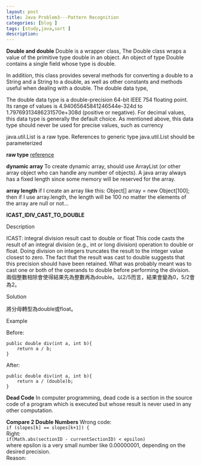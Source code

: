 ```yaml
---
layout: post
title: Java Problem3---Pattern Recognition
categories: [blog ]
tags: [study,java,sort ]
description: 
--- 
```


 **Double and double**
 Double is a wrapper class,
The Double class wraps a value of the primitive type double in an object. An object of type Double contains
a single field whose type is double.

In addition, this class provides several methods for converting a double to a String and a String to a double,
as well as other constants and methods useful when dealing with a double.
The double data type,

The double data type is a double-precision 64-bit IEEE 754 floating point. Its range of values is 
4.94065645841246544e-324d to 1.79769313486231570e+308d (positive or negative). For decimal values, this data
type is generally the default choice. As mentioned above, this data type should never be used for precise values,
such as currency

java.util.List is a raw type. References to generic type java.util.List<E> should be parameterized

**raw type**
[reference](http://stackoverflow.com/questions/2770321/what-is-a-raw-type-and-why-shouldnt-we-use-it)

**dynamic array**
To create dynamic array, should use ArrayList (or other array object who can handle any number of objects). A java array always has a fixed length since some memory will be reserved for the array.

**array length**
if I create an array like this: 
Object[] array = new Object[100];
then if I use array.length, the length will be 100 no matter the elements of the array are null or not...

**ICAST_IDIV_CAST_TO_DOUBLE**

Description

ICAST: integral division result cast to double or float 
This code casts the result of an integral division (e.g., int or long division) operation to double or float. Doing division on integers truncates the result to the integer value closest to zero. The fact that the result was cast to double suggests that this precision should have been retained. What was probably meant was to cast one or both of the operands to double before performing the division. 
兩個整數相除會使得結果先為整數再為double。以2/5而言，結果會變為0，5/2會為2。

Solution

將分母轉型為double或float。

Example

Before:

	public double div(int a, int b){
		return a / b;
	}
After:

	public double div(int a, int b){
		return a / (double)b;
	}

**Dead Code**
In computer programming, dead code is a section in the source code of a program which is executed but whose result is never used in any other computation.

**Compare 2 Double Numbers**
 Wrong code:  
 ``if (slopes[k] == slopes[k+1]) {``  
 Right:   
 ``if(Math.abs(sectionID - currentSectionID) < epsilon)``  
where epsilon is a very small number like 0.00000001, depending on the desired precision.  
Reason:  
